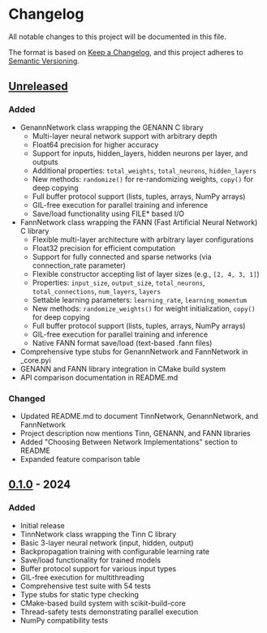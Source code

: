 # Changelog

All notable changes to this project will be documented in this file.

The format is based on [Keep a Changelog](https://keepachangelog.com/en/1.0.0/),
and this project adheres to [Semantic Versioning](https://semver.org/spec/v2.0.0.html).

## [Unreleased]

### Added
- GenannNetwork class wrapping the GENANN C library
  - Multi-layer neural network support with arbitrary depth
  - Float64 precision for higher accuracy
  - Support for inputs, hidden_layers, hidden neurons per layer, and outputs
  - Additional properties: `total_weights`, `total_neurons`, `hidden_layers`
  - New methods: `randomize()` for re-randomizing weights, `copy()` for deep copying
  - Full buffer protocol support (lists, tuples, arrays, NumPy arrays)
  - GIL-free execution for parallel training and inference
  - Save/load functionality using FILE* based I/O
- FannNetwork class wrapping the FANN (Fast Artificial Neural Network) C library
  - Flexible multi-layer architecture with arbitrary layer configurations
  - Float32 precision for efficient computation
  - Support for fully connected and sparse networks (via connection_rate parameter)
  - Flexible constructor accepting list of layer sizes (e.g., `[2, 4, 3, 1]`)
  - Properties: `input_size`, `output_size`, `total_neurons`, `total_connections`, `num_layers`, `layers`
  - Settable learning parameters: `learning_rate`, `learning_momentum`
  - New methods: `randomize_weights()` for weight initialization, `copy()` for deep copying
  - Full buffer protocol support (lists, tuples, arrays, NumPy arrays)
  - GIL-free execution for parallel training and inference
  - Native FANN format save/load (text-based .fann files)
- Comprehensive type stubs for GenannNetwork and FannNetwork in _core.pyi
- GENANN and FANN library integration in CMake build system
- API comparison documentation in README.md

### Changed
- Updated README.md to document TinnNetwork, GenannNetwork, and FannNetwork
- Project description now mentions Tinn, GENANN, and FANN libraries
- Added "Choosing Between Network Implementations" section to README
- Expanded feature comparison table

## [0.1.0] - 2024

### Added
- Initial release
- TinnNetwork class wrapping the Tinn C library
- Basic 3-layer neural network (input, hidden, output)
- Backpropagation training with configurable learning rate
- Save/load functionality for trained models
- Buffer protocol support for various input types
- GIL-free execution for multithreading
- Comprehensive test suite with 54 tests
- Type stubs for static type checking
- CMake-based build system with scikit-build-core
- Thread-safety tests demonstrating parallel execution
- NumPy compatibility tests

[Unreleased]: https://github.com/shakfu/cynn/compare/v0.1.0...HEAD
[0.1.0]: https://github.com/shakfu/cynn/releases/tag/v0.1.0
